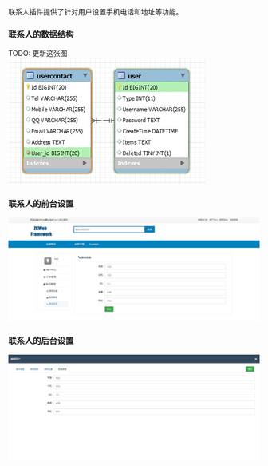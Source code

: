 联系人插件提供了针对用户设置手机电话和地址等功能。<br/>

### 联系人的数据结构

TODO: 更新这张图
![联系人的ER图](../img/er_user_contact.jpg)

### 联系人的前台设置

![联系人的前台设置](../img/user_contract.jpg)

### 联系人的后台设置

![联系人的后台设置](../img/user_contract_from_admin.jpg)
